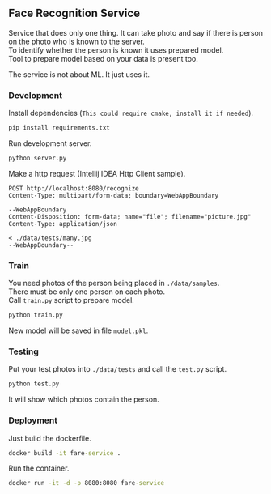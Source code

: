 ## Face Recognition Service

Service that does only one thing. It can take photo and say if there is person on the photo who is known to the
server.  
To identify whether the person is known it uses prepared model.  
Tool to prepare model based on your data is present too.

The service is not about ML. It just uses it.

### Development

Install dependencies (`This could require cmake, install it if needed`).

```cmd
pip install requirements.txt
```

Run development server.

```cmd
python server.py
```

Make a http request (Intellij IDEA Http Client sample).

```http request
POST http://localhost:8080/recognize
Content-Type: multipart/form-data; boundary=WebAppBoundary

--WebAppBoundary
Content-Disposition: form-data; name="file"; filename="picture.jpg"
Content-Type: application/json

< ./data/tests/many.jpg
--WebAppBoundary--
```

### Train

You need photos of the person being placed in `./data/samples`.  
There must be only one person on each photo.  
Call `train.py` script to prepare model.

```cmd
python train.py
```

New model will be saved in file `model.pkl`.

### Testing

Put your test photos into `./data/tests` and call the `test.py` script.

```cmd
python test.py
```

It will show which photos contain the person.

### Deployment

Just build the dockerfile.

```cmd
docker build -it fare-service .
```

Run the container.

```cmd
docker run -it -d -p 8080:8080 fare-service
```
